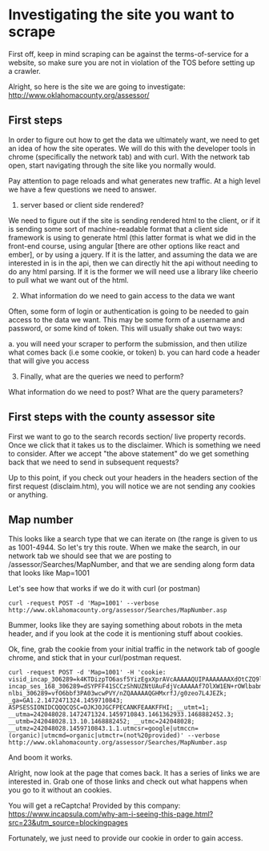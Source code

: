 # Investigating the site you want to scrape

First off, keep in mind scraping can be against the terms-of-service for a
website, so make sure you are not in violation of the TOS before setting up a
crawler.

Alright, so here is the site we are going to investigate:
http://www.oklahomacounty.org/assessor/

## First steps

In order to figure out how to get the data we ultimately want, we need to get an
idea of how the site operates. We will do this with the developer tools in
chrome (specifically the network tab) and with curl. With the network tab open,
start navigating through the site like you normally would.

Pay attention to page reloads and what generates new traffic. At a high level we
have a few questions we need to answer.

1. server based or client side rendered?

We need to figure out if the site is sending rendered html to the client, or if
it is sending some sort of machine-readable format that a client side framework
is using to generate html (this latter format is what we did in the front-end
course, using angular [there are other options like react and ember], or by
using a jquery. If it is the latter, and assuming the data we are interested in
is in the api, then we can directly hit the api without needing to do any html
parsing. If it is the former we will need use a library like cheerio to pull
what we want out of the html.

2. What information do we need to gain access to the data we want

Often, some form of login or authentication is going to be needed to gain access
to the data we want. This may be some form of a username and password, or some
kind of token. This will usually shake out two ways:

a. you will need your scraper to perform the submission, and then utilize what
comes back (i.e some cookie, or token)
b. you can hard code a header that will give you access

3. Finally, what are the queries we need to perform?

What information do we need to post? What are the query parameters?

## First steps with the county assessor site

First we want to go to the search records section/ live property records. Once
we click that it takes us to the disclaimer. Which is something we need to
consider. After we accept "the above statement" do we get something back that
we need to send in subsequent requests?

Up to this point, if you check out your headers in the headers section of the
first request (disclaim.htm), you will notice we are not sending any cookies or
anything.

## Map number

This looks like a search type that we can iterate on (the range is given to us
as 1001-4944. So let's try this route. When we make the search, in our network
tab we should see that we are posting to /assessor/Searches/MapNumber, and that
we are sending along form data that looks like Map=1001

Let's see how that works if we do it with curl (or postman)

 ```
 curl -request POST -d 'Map=1001' --verbose http://www.oklahomacounty.org/assessor/Searches/MapNumber.asp
 ```

 Bummer, looks like they are saying something about robots in the meta header,
 and if you look at the code it is mentioning stuff about cookies.

Ok, fine, grab the cookie from your initial traffic in the network tab of google
chrome, and stick that in your curl/postman request.

 ```
 curl -request POST -d 'Map=1001' -H 'cookie: visid_incap_306289=k4KTDizpTO6asf5YizEgxXprAVcAAAAAQUIPAAAAAAAXdOtCZQ9le+GoxoCCkX8b; incap_ses_168_306289=dSYPFF41SCCzShNUZNtUAuFdjVcAAAAAf7OlXW1EN+rOWlbabmorNA==; nlbi_306289=vfO6bbf3PA03wcwPVY/nZQAAAAAQGHMxrfJ/g0zeo7L4JEZk; _ga=GA1.2.1472471324.1459710843; ASPSESSIONIDCQQQCQSC=OJKJOJGCFPECANKFEAAKFFHI; __utmt=1; __utma=242048028.1472471324.1459710843.1461362933.1468882452.3; __utmb=242048028.13.10.1468882452; __utmc=242048028; __utmz=242048028.1459710843.1.1.utmcsr=google|utmccn=(organic)|utmcmd=organic|utmctr=(not%20provided)' --verbose http://www.oklahomacounty.org/assessor/Searches/MapNumber.asp

 ```

 And boom it works.


 Alright, now look at the page that comes back. It has a series of links we are
 interested in. Grab one of those links and check out what happens when you go
 to it without an cookies.

You will get a reCaptcha! Provided by this company:
https://www.incapsula.com/why-am-i-seeing-this-page.html?src=23&utm_source=blockingpages


Fortunately, we just need to provide our cookie in order to gain access.
